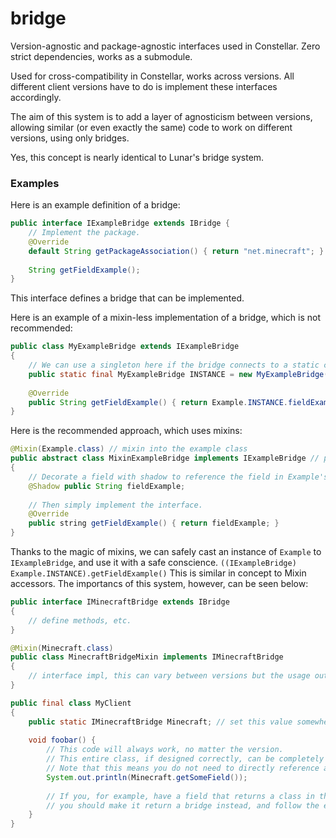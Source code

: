 # bridge
Version-agnostic and package-agnostic interfaces used in Constellar.
Zero strict dependencies, works as a submodule.

Used for cross-compatibility in Constellar, works across versions.
All different client versions have to do is implement these interfaces accordingly.

The aim of this system is to add a layer of agnosticism between versions,
allowing similar (or even exactly the same) code to work on different versions,
using only bridges.

Yes, this concept is nearly identical to Lunar's bridge system.

### Examples
Here is an example definition of a bridge:
```java
public interface IExampleBridge extends IBridge {
    // Implement the package.
    @Override
    default String getPackageAssociation() { return "net.minecraft"; }
    
    String getFieldExample();
}
```
This interface defines a bridge that can be implemented.

Here is an example of a mixin-less implementation of a bridge, which is not recommended:
```java
public class MyExampleBridge extends IExampleBridge
{
    // We can use a singleton here if the bridge connects to a static class. Otherwise, use instances.
    public static final MyExampleBridge INSTANCE = new MyExampleBridge();
    
    @Override
    public String getFieldExample() { return Example.INSTANCE.fieldExample; }
}
```

Here is the recommended approach, which uses mixins:
```java
@Mixin(Example.class) // mixin into the example class
public abstract class MixinExampleBridge implements IExampleBridge // pretend Example implements IExample
{
    // Decorate a field with shadow to reference the field in Example's class.
    @Shadow public String fieldExample;
    
    // Then simply implement the interface.
    @Override
    public string getFieldExample() { return fieldExample; }
}
```
Thanks to the magic of mixins, we can safely cast an instance of `Example` to `IExampleBridge`, and use it with a safe conscience.
`((IExampleBridge) Example.INSTANCE).getFieldExample()`
This is similar in concept to Mixin accessors. The importancs of this system, however, can be seen below:
```java
public interface IMinecraftBridge extends IBridge
{
    // define methods, etc.
}

@Mixin(Minecraft.class)
public class MinecraftBridgeMixin implements IMinecraftBridge
{
    // interface impl, this can vary between versions but the usage outside of the mixin will always be the same!!
}

public final class MyClient
{
    public static IMinecraftBridge Minecraft; // set this value somewhere
    
    void foobar() {
        // This code will always work, no matter the version.
        // This entire class, if designed correctly, can be completely version-independent!
        // Note that this means you do not need to directly reference any packages either.
        System.out.println(Minecraft.getSomeField());
        
        // If you, for example, have a field that returns a class in the `net.minecraft` package,
        // you should make it return a bridge instead, and follow the examples above to implement that bridge as well.
    }
}
```
